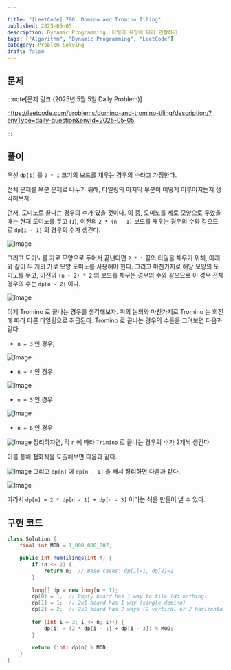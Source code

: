 ```yaml
---

title: "[LeetCode] 790. Domino and Tromino Tiling"
published: 2025-05-05
description: Dynamic Programming, 타일의 유형에 따라 관찰하기
tags: ["Algorithm", "Dynamic Programming", "LeetCode"]
category: Problem Solving
draft: false
---  
```


## 문제

:::note[문제 링크 (2025년 5월 5일 Daily Problem)]

<https://leetcode.com/problems/domino-and-tromino-tiling/description/?envType=daily-question&envId=2025-05-05>

:::

## 풀이

우선 `dp[i]` 를 `2 * i` 크기의 보드를 채우는 경우의 수라고 가정한다.

전체 문제를 부분 문제로 나누기 위해, 타일링의 마지막 부분이 어떻게 이루어지는지 생각해보자.

먼저, 도미노로 끝나는 경우의 수가 있을 것이다. 이 중, 도미노를 세로 모양으로 두었을 때는 현재 도미노를 두고 (`1`), 이전의 `2 * (n - 1)` 보드를 채우는 경우의 수와 같으므로 `dp[i - 1]` 의 경우의 수가 생긴다.

![Image](https://github.com/user-attachments/assets/fe661afe-27bf-4333-a69c-a382418717c0)

그리고 도미노를 가로 모양으로 두어서 끝낸다면 `2 * i` 꼴의 타일을 채우기 위해, 아래와 같이 두 개의 가로 모양 도미노를 사용해야 한다. 그리고 마찬가지로 해당 모양의 도미노를 두고, 이전의 `(n - 2) * 2` 의 보드를 채우는 경우의 수와 같으므로 이 경우 전체 경우의 수는 `dp[n - 2]` 이다.

![Image](https://github.com/user-attachments/assets/17ab8e49-ef1a-4af1-a574-baa3414024b3)

이제 Tromino 로 끝나는 경우를 생각해보자. 위의 논의와 마찬가지로 Tromino 는 회전에 따라 다른 타일링으로 취급된다. Tromino 로 끝나는 경우의 수들을 그려보면 다음과 같다.

- `n = 3` 인 경우,

![Image](https://github.com/user-attachments/assets/4c90c136-77ba-4de3-8be3-aaf4aa50e6d9)

- `n = 4` 인 경우

![Image](https://github.com/user-attachments/assets/097a32a8-11c9-4ff2-b858-66988bdbc94c)

- `n = 5` 인 경우

![Image](https://github.com/user-attachments/assets/68dcdca0-34ae-4970-9b7e-50fc324fa16e)

- `n = 6` 인 경우

![Image](https://github.com/user-attachments/assets/2d864b7f-d083-4521-bf83-eb20c45d9e20)
정리하자면, 각 `n` 에 따라 `Trimino` 로 끝나는 경우의 수가 2개씩 생긴다.

이를 통해 점화식을 도출해보면 다음과 같다.

![Image](https://github.com/user-attachments/assets/daaa9571-4043-4ae4-b842-c493ce2e8226)
그리고 `dp[n]` 에 `dp[n - 1]` 을 빼서 정리하면 다음과 같다.

![Image](https://github.com/user-attachments/assets/f427f92d-650f-4899-bf6b-4b1e07da1106)

따라서 `dp[n] = 2 * dp[n - 1] + dp[n - 3]` 이라는 식을 만들어 낼 수 있다.

## 구현 코드

```java
class Solution {
    final int MOD = 1_000_000_007;

    public int numTilings(int n) {
        if (n <= 2) {
            return n;  // Base cases: dp[1]=1, dp[2]=2
        }
        
        long[] dp = new long[n + 1];
        dp[0] = 1;  // Empty board has 1 way to tile (do nothing)
        dp[1] = 1;  // 2x1 board has 1 way (single domino)
        dp[2] = 2;  // 2x2 board has 2 ways (2 vertical or 2 horizontal dominos)
        
        for (int i = 3; i <= n; i++) {
            dp[i] = (2 * dp[i - 1] + dp[i - 3]) % MOD;
        }
        
        return (int) dp[n] % MOD;
    }
}
```
